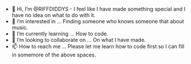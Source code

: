 - 👋 Hi, I’m @RIFFDIDDYS - I feel like I have made something special and I have no idea on what to do with it.
- 👀 I’m interested in ... Finding someone who knows someone that about music.
- 🌱 I’m currently learning ... How to code.
- 💞️ I’m looking to collaborate on ... On what I have made.
- 📫 How to reach me ... Please let me learn how to code first so I can fill in somemore of the above spaces.
